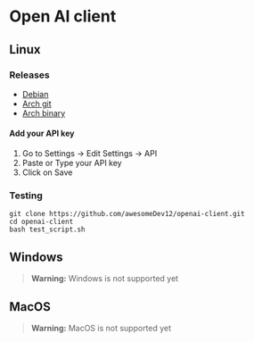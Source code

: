 # Open AI client

## Linux

### Releases
- [Debian](https://github.com/awesomeDev12/openai-client-debian)
- [Arch git](https://github.com/awesomeDev12/openai-client-arch-git)
- [Arch binary](https://github.com/awesomeDev12/openai-client-arch-bin)


#### Add your API key

1. Go to Settings -> Edit Settings -> API
2. Paste or Type your API key 
3. Click on Save


### Testing

```
git clone https://github.com/awesomeDev12/openai-client.git
cd openai-client
bash test_script.sh
```



## Windows

> **Warning:** Windows is not supported yet

## MacOS

> **Warning:** MacOS is not supported yet


